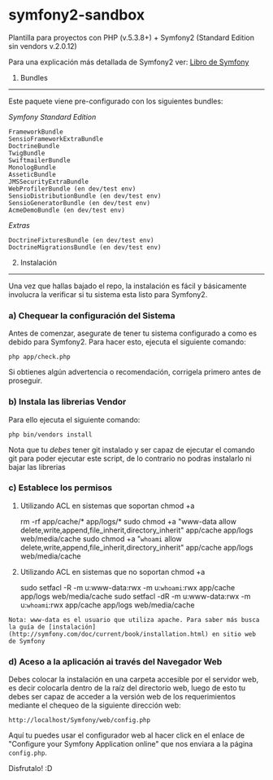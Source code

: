 symfony2-sandbox
================

Plantilla para proyectos con PHP (v.5.3.8+) + Symfony2 (Standard Edition sin vendors v.2.0.12)

Para una explicación más detallada de Symfony2 ver:
[Libro de Symfony](http://symfony.com/doc/current/book/index.html)

1) Bundles
----------

Este paquete viene pre-configurado con los siguientes bundles:

*Symfony Standard Edition*

``FrameworkBundle``  
``SensioFrameworkExtraBundle``  
``DoctrineBundle``  
``TwigBundle``  
``SwiftmailerBundle``  
``MonologBundle``  
``AsseticBundle``  
``JMSSecurityExtraBundle``  
``WebProfilerBundle (en dev/test env)``  
``SensioDistributionBundle (en dev/test env)``  
``SensioGeneratorBundle (en dev/test env)``  
``AcmeDemoBundle (en dev/test env)``  

*Extras*

``DoctrineFixturesBundle (en dev/test env)``  
``DoctrineMigrationsBundle (en dev/test env)``  

2) Instalación
--------------

Una vez que hallas bajado el repo, la instalación es fácil y básicamente involucra
la verificar si tu sistema esta listo para Symfony2.

### a) Chequear la configuración del Sistema

Antes de comenzar, asegurate de tener tu sistema configurado a como es debido
para Symfony2. Para hacer esto, ejecuta el siguiente comando:

    php app/check.php

Si obtienes algún advertencia o recomendación, corrigela primero antes de proseguir.

### b) Instala las librerias Vendor

Para ello ejecuta el siguiente comando:

    php bin/vendors install

Nota que tu *debes* tener git instalado y ser capaz de ejecutar el comando git
para poder ejecutar este script, de lo contrario no podras instalarlo ni bajar
las librerias

### c) Establece los permisos

1. Utilizando ACL en sistemas que soportan chmod +a

    rm -rf app/cache/* app/logs/*
    sudo chmod +a "www-data allow delete,write,append,file_inherit,directory_inherit" app/cache app/logs web/media/cache
    sudo chmod +a "`whoami` allow delete,write,append,file_inherit,directory_inherit" app/cache app/logs web/media/cache

2. Utilizando ACL en sistemas que no soportan chmod +a

    sudo setfacl -R -m u:www-data:rwx -m u:`whoami`:rwx app/cache app/logs web/media/cache
    sudo setfacl -dR -m u:www-data:rwx -m u:`whoami`:rwx app/cache app/logs web/media/cache

``Nota: www-data es el usuario que utiliza apache. Para saber más busca la guía de [instalación](http://symfony.com/doc/current/book/installation.html) en sitio web de Symfony``

### d) Aceso a la aplicación ai través del Navegador Web

Debes colocar la instalación en una carpeta accesible por el servidor web,
es decir colocarla dentro de la raíz del directorio web, luego de esto tu debes
ser capaz de acceder a la versión web de los requerimientos mediante el chequeo
de la siguiente dirección web:

    http://localhost/Symfony/web/config.php

Aquí tu puedes usar el configurador web al hacer click en el enlace de 
"Configure your Symfony Application online" que nos enviara a la página
``config.php``.

Disfrutalo! :D
